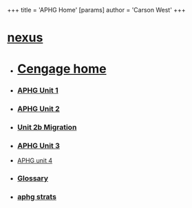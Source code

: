 +++
 title = 'APHG Home'
[params]
	author = 'Carson West'
+++
# [nexus](./../nexus/)

- # [Cengage home](./../cengage-home/)

- ### [APHG Unit 1](./../aphg-unit-1/)
- ### [APHG Unit 2](./../aphg-unit-2/)
- ### [Unit 2b Migration](./../unit-2b-migration/)
- ### [APHG Unit 3](./../aphg-unit-3/)
- [APHG unit 4](./../aphg-unit-4/)

- ### [Glossary](./../glossary/)
- ### [aphg strats](./../aphg-strats/)

